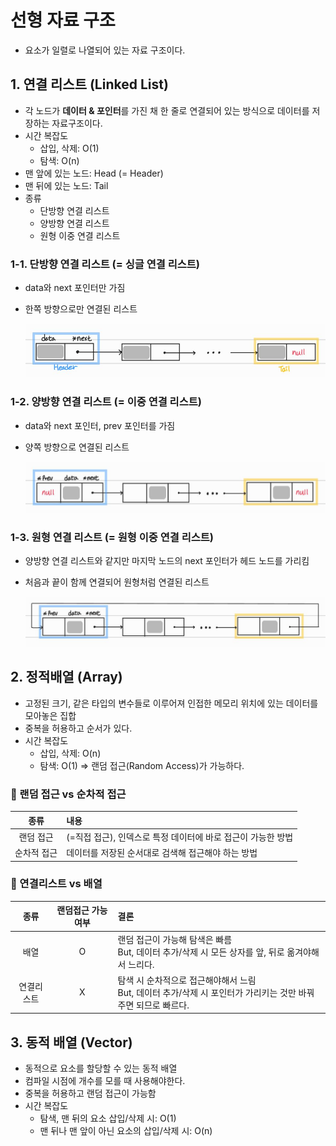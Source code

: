 # 선형 자료 구조

- 요소가 일렬로 나열되어 있는 자료 구조이다.

## 1. 연결 리스트 (Linked List)

- 각 노드가 **데이터 & 포인터**를 가진 채 한 줄로 연결되어 있는 방식으로 데이터를 저장하는 자료구조이다.
- 시간 복잡도
  - 삽입, 삭제: O(1)
  - 탐색: O(n)
- 맨 앞에 있는 노드: Head (= Header)
- 맨 뒤에 있는 노드: Tail
- 종류
  - 단방향 연결 리스트
  - 양방향 연결 리스트
  - 원형 이중 연결 리스트

### 1-1. 단방향 연결 리스트 (= 싱글 연결 리스트)

- data와 next 포인터만 가짐
- 한쪽 방향으로만 연결된 리스트

  <img src='./images/linkedList_01.JPG'>

### 1-2. 양방향 연결 리스트 (= 이중 연결 리스트)

- data와 next 포인터, prev 포인터를 가짐
- 양쪽 방향으로 연결된 리스트

  <img src='./images/linkedList_02.JPG'>

### 1-3. 원형 연결 리스트 (= 원형 이중 연결 리스트)

- 양방향 연결 리스트와 같지만 마지막 노드의 next 포인터가 헤드 노드를 가리킴
- 처음과 끝이 함께 연결되어 원형처럼 연결된 리스트

  <img src='./images/linkedList_03.JPG'>

## 2. 정적배열 (Array)

- 고정된 크기, 같은 타입의 변수들로 이루어져 인접한 메모리 위치에 있는 데이터를 모아놓은 집합
- 중복을 허용하고 순서가 있다.
- 시간 복잡도
  - 삽입, 삭제: O(n)
  - 탐색: O(1) => 랜덤 접근(Random Access)가 가능하다.

### 🚨 랜덤 접근 vs 순차적 접근

|    종류     | 내용                                                         |
| :---------: | :----------------------------------------------------------- |
|  랜덤 접근  | (=직접 접근), 인덱스로 특정 데이터에 바로 접근이 가능한 방법 |
| 순차적 접근 | 데이터를 저장된 순서대로 검색해 접근해야 하는 방법           |

### 🚨 연결리스트 vs 배열

|    종류    | 랜덤접근 가능 여부 | 결론                                                                                                            |
| :--------: | :----------------: | :-------------------------------------------------------------------------------------------------------------- |
|    배열    |         O          | 랜덤 접근이 가능해 탐색은 빠름<br>But, 데이터 추가/삭제 시 모든 상자를 앞, 뒤로 옮겨야해서 느리다.              |
| 연결리스트 |         X          | 탐색 시 순차적으로 접근해야해서 느림<br>But, 데이터 추가/삭제 시 포인터가 가리키는 것만 바꿔주면 되므로 빠르다. |

## 3. 동적 배열 (Vector)

- 동적으로 요소를 할당할 수 있는 동적 배열
- 컴파일 시점에 개수를 모를 때 사용해야한다.
- 중복을 허용하고 랜덤 접근이 가능함
- 시간 복잡도
  - 탐색, 맨 뒤의 요소 삽입/삭제 시: O(1)
  - 맨 뒤나 맨 앞이 아닌 요소의 삽입/삭제 시: O(n)
